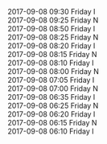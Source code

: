 2017-09-08 09:30 Friday  I  
2017-09-08 09:25 Friday  N  
2017-09-08 08:50 Friday  I  
2017-09-08 08:25 Friday  N  
2017-09-08 08:20 Friday  I  
2017-09-08 08:15 Friday  N  
2017-09-08 08:10 Friday  I  
2017-09-08 08:00 Friday  N  
2017-09-08 07:05 Friday  I  
2017-09-08 07:00 Friday  N  
2017-09-08 06:35 Friday  I  
2017-09-08 06:25 Friday  N  
2017-09-08 06:20 Friday  I  
2017-09-08 06:15 Friday  N  
2017-09-08 06:10 Friday  I  
